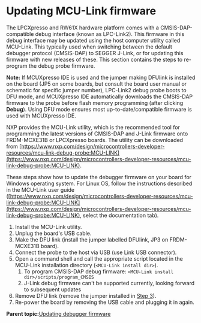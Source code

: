 # Updating MCU-Link firmware

The LPCXpresso and RW61X hardware platform comes with a CMSIS-DAP-compatible debug interface \(known as LPC-Link2\). This firmware in this debug interface may be updated using the host computer utility called MCU-Link. This typically used when switching between the default debugger protocol \(CMSIS-DAP\) to SEGGER J-Link, or for updating this firmware with new releases of these. This section contains the steps to re-program the debug probe firmware.

**Note:** If MCUXpresso IDE is used and the jumper making DFUlink is installed on the board \(JP5 on some boards, but consult the board user manual or schematic for specific jumper number\), LPC-Link2 debug probe boots to DFU mode, and MCUXpresso IDE automatically downloads the CMSIS-DAP firmware to the probe before flash memory programming \(after clicking **Debug**\). Using DFU mode ensures most up-to-date/compatible firmware is used with MCUXpresso IDE.

NXP provides the MCU-Link utility, which is the recommended tool for programming the latest versions of CMSIS-DAP and J-Link firmware onto FRDM-MCXE31B or LPCXpresso boards. The utility can be downloaded from [https://www.nxp.com/design/microcontrollers-developer-resources/mcu-link-debug-probe:MCU-LINK](https://www.nxp.com/design/microcontrollers-developer-resources/mcu-link-debug-probe:MCU-LINK).

These steps show how to update the debugger firmware on your board for Windows operating system. For Linux OS, follow the instructions described in the MCU-Link user guide \([https://www.nxp.com/design/microcontrollers-developer-resources/mcu-link-debug-probe:MCU-LINK](https://www.nxp.com/design/microcontrollers-developer-resources/mcu-link-debug-probe:MCU-LINK), select the documentation tab\).

1.  Install the MCU-Link utility.
2.  Unplug the board's USB cable.
3.  Make the DFU link \(install the jumper labelled DFUlink, JP3 on FRDM-MCXE31B board\).
4.  Connect the probe to the host via USB \(use Link USB connector\).
5.  Open a command shell and call the appropriate script located in the MCU-Link installation directory \(`<MCU-Link install dir>`\).
    1.  To program CMSIS-DAP debug firmware: `<MCU-Link install dir>/scripts/program_CMSIS`
    2.  J-Link debug firmware can't be supported currently, looking forward to subsequent updates
6.  Remove DFU link \(remove the jumper installed in [Step 3](updating_mcu-link_firmware.md#STEP3)\).
7.  Re-power the board by removing the USB cable and plugging it in again.

**Parent topic:**[Updating debugger firmware](../topics/updating_debugger_firmware.md)

